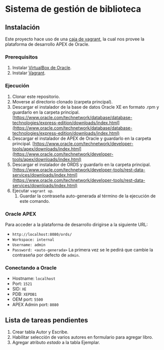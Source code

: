 # Sistema de gestión de biblioteca

## Instalación
Este proyecto hace uso de una [caja de vagrant](https://github.com/oracle/vagrant-boxes/tree/master/OracleAPEX), la cual nos provee la plataforma de desarrollo APEX de Oracle.
### Prerequisitos
1. Instalar [VirtualBox de Oracle](https://www.virtualbox.org/wiki/Downloads).
2. Instalar [Vagrant](https://vagrantup.com/).
### Ejecución
1. Clonar este repositorio.
2. Moverse al directorio clonado (carpeta principal).
3. Descargar el instalador de la base de datos Oracle XE en formato .rpm y guardarlo en la carpeta principal. [https://www.oracle.com/technetwork/database/database-technologies/express-edition/downloads/index.html](https://www.oracle.com/technetwork/database/database-technologies/express-edition/downloads/index.html)
4. Descargar el instalador de APEX de Oracle y guardarlo en la carpeta principal. [https://www.oracle.com/technetwork/developer-tools/apex/downloads/index.html](https://www.oracle.com/technetwork/developer-tools/apex/downloads/index.html)
5. Descargar el instalador de ORDS y guardarlo en la carpeta principal. [https://www.oracle.com/technetwork/developer-tools/rest-data-services/downloads/index.html](https://www.oracle.com/technetwork/developer-tools/rest-data-services/downloads/index.html)
6. Ejecutar `vagrant up`.
   1. Guardar la contraseña auto-generada al término de la ejecución de este comando.
### Oracle APEX
Para acceder a la plataforma de desarrollo dirigirse a la siguiente URL:
* `http://localhost:8080/ords/`
* `Workspace: internal`
* `Username: admin`
* `Password: <auto-generada>`
La primera vez se le pedirá que cambie la contraseña por defecto de `admin`.
### Conectando a Oracle
* Hostname: `localhost`
* Port: `1521`
* SID: `XE`
* PDB: `XEPDB1`
* OEM port: `5500`
* APEX Admin port: `8080`

## Lista de tareas pendientes
1. Crear tabla Autor y Escribe.
2. Habilitar selección de varios autores en formulario para agregar libro.
3. Agregar atributo _estado_ a la tabla Ejemplar.